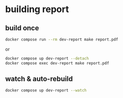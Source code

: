 # building report
## build once
```bash
docker compose run --rm dev-report make report.pdf
```
or
```bash
docker compose up dev-report --detach
docker compose exec dev-report make report.pdf
```

## watch & auto-rebuild
```bash
docker compose up dev-report --watch
```

